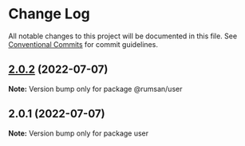 # Change Log

All notable changes to this project will be documented in this file.
See [Conventional Commits](https://conventionalcommits.org) for commit guidelines.

## [2.0.2](https://github.com/rumsan/rslib/compare/v2.0.1...v2.0.2) (2022-07-07)

**Note:** Version bump only for package @rumsan/user





## 2.0.1 (2022-07-07)

**Note:** Version bump only for package user
